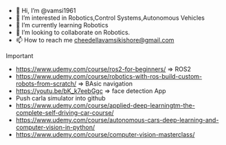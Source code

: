 - 👋 Hi, I’m @vamsi1961
- 👀 I’m interested in Robotics,Control Systems,Autonomous Vehicles
- 🌱 I’m currently learning Robotics
- 💞️ I’m looking to collaborate on Robotics.
- 📫 How to reach me cheedellavamsikishore@gmail.com

<!---
vamsi1961/vamsi1961 is a ✨ special ✨ repository because its `README.md` (this file) appears on your GitHub profile.
You can click the Preview link to take a look at your changes.
--->

Important

- https://www.udemy.com/course/ros2-for-beginners/ => ROS2 
- https://www.udemy.com/course/robotics-with-ros-build-custom-robots-from-scratch/ => BAsic navigation
- https://youtu.be/bK_k7eebGgc => face detection App
- Push carla simulator into github
- https://www.udemy.com/course/applied-deep-learningtm-the-complete-self-driving-car-course/
- https://www.udemy.com/course/autonomous-cars-deep-learning-and-computer-vision-in-python/
- https://www.udemy.com/course/computer-vision-masterclass/





